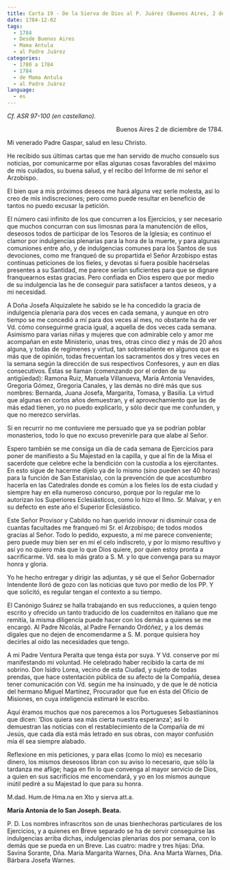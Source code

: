 ```yaml
---
title: Carta 19 - De la Sierva de Dios al P. Juárez (Buenos Aires, 2 de diciembre de 1784).
date: 1784-12-02
tags:
  - 1784
  - Desde Buenos Aires
  - Mama Antula
  - al Padre Juárez
categories:
  - 1780 a 1784
  - 1784
  - de Mama Antula
  - al Padre Juárez
language:
  - es
---
```


_Cf. ASR 97-100 (en castellano)._

<div align="right">
Buenos Aires 2 de diciembre de 1784.
</div>

Mi venerado Padre Gaspar, salud en Iesu Christo.

He recibido sus últimas cartas que me han servido de mucho consuelo sus noticias, por comunicarme por ellas algunas cosas favorables del máximo de mis cuidados, su buena salud, y el recibo del Informe de mi señor el Arzobispo.

El bien que a mis próximos deseos me hará alguna vez serle molesta, así lo creo de mis indiscreciones; pero como puede resultar en beneficio de tantos no puedo excusar la petición.

El número casi infinito de los que concurren a los Ejercicios, y ser necesario que muchos concurran con sus limosnas para la manutención de ellos, deseosos todos de participar de los Tesoros de la Iglesia; es continuo el clamor por indulgencias plenarias para la hora de la muerte, y para algunas comuniones entre año, y de indulgencias comunes para los Santos de sus devociones, como me franqueó de su propartida el Señor Arzobispo estas continuas peticiones de los fieles, y devotas si fuera posible hacérselas presentes a su Santidad, me parece serían suficientes para que se dignare franquearnos estas gracias. Pero confiada en Dios espero que por medio de su indulgencia las he de conseguir para satisfacer a tantos deseos, y a mi necesidad.

A Doña Josefa Alquizalete he sabido se le ha concedido la gracia de indulgencia plenaria para dos veces en cada semana, y aunque en otro tiempo se me concedió a mí para dos veces al mes, no obstante ha de ver Vd. cómo conseguirme gracia igual, a aquella de dos veces cada semana. Asimismo para varias niñas y mujeres que con admirable celo y amor me acompañan en este Ministerio, unas tres, otras cinco diez y más de 20 años alguna, y todas de regímenes y virtud, tan sobresaliente en algunos que es más que de opinión, todas frecuentan los sacramentos dos y tres veces en la semana según la dirección de sus respectivos Confesores, y aun en días consecutivos. Éstas se llaman (comenzando por el orden de su antigüedad): Ramona Ruiz, Manuela Villanueva, María Antonia Venavides, Gregoria Gómez, Gregoria Canales, y las demás no diré más que sus nombres: Bernarda, Juana Josefa, Margarita, Tomasa, y Basilia. La virtud que algunas en cortos años demuestran, y el aprovechamiento que las de más edad tienen, yo no puedo explicarlo, y sólo decir que me confunden, y que no merezco servirlas.

Si en recurrir no me contuviere me persuado que ya se podrían poblar monasterios, todo lo que no excuso prevenirle para que alabe al Señor.

Espero también se me consiga un día de cada semana de Ejercicios para poner de manifiesto a Su Majestad en la capilla, y que al fin de la Misa el sacerdote que celebre eche la bendición con la custodia a los ejercitantes. En esto sigue de hacerme díjelo ya de lo mismo (sino pueden ser 40 horas) para la función de San Estanislao, con la prevención de que acostumbro hacerla en las Catedrales donde es común a los fieles los de esta ciudad y siempre hay en ella numeroso concurso, porque por lo regular me lo autorizan los Superiores Eclesiásticos, como lo hizo el Ilmo. Sr. Malvar, y en su defecto en este año el Superior Eclesiástico.

Este Señor Provisor y Cabildo no han querido innovar ni disminuir cosa de cuantas facultades me franqueó mi Sr. el Arzobispo; de todos modos gracias al Señor. Todo lo pedido, expuesto, a mí me parece conveniente; pero puede muy bien ser en mí el celo indiscreto, y por lo mismo resultivo y así yo no quiero más que lo que Dios  quiere, por quien estoy pronta a sacrificarme. Vd. sea lo más grato a S. M. y lo que convenga para su mayor honra y gloria.

Yo he hecho entregar y dirigir las adjuntas, y sé que el Señor Gobernador Intendente lloró de gozo con las noticias que tuvo por medio de los PP. Y que solicitó, es regular tengan el contexto a su tiempo.

El Canónigo Suárez se halla trabajando en sus reducciones, a quien tengo escrito y ofrecido un tanto traducido de los cuadernitos en italiano que me remitía, la misma diligencia puede hacer con los demás a quienes se me encargó. Al Padre Nicolás, al Padre Fernando Ordóñez, y a los demás dígales que no dejen de encomendarme a S. M. porque quisiera hoy decirles al oído las necesidades que tengo.

A mi Padre Ventura Peralta que tenga ésta por suya. Y Vd. conserve por mí manifestando mi voluntad. He celebrado haber recibido la carta de mi sobrino. Don Isidro Lorea, vecino de esta Ciudad, y sujeto de todas prendas, que hace ostentación pública de su afecto de la Compañía, desea tener comunicación con Vd. según me ha insinuado, y de que le dé noticia del hermano Miguel Martínez, Procurador que fue en ésta del Oficio de Misiones, en cuya inteligencia estimaré le escribo.

Aquí éramos muchos que nos parecemos a los Portugueses Sebastianinos que dicen: ‘Dios quiera sea más cierta nuestra esperanza’; así lo demuestran las noticias con el restablecimiento de la Compañía de mi Jesús, que cada día está más letrado en sus obras, con mayor confusión mía él sea siempre alabado.

Reflexione en mis peticiones, y para ellas (como lo mío) es necesario dinero, los mismos deseosos libran con su aviso lo necesario, que sólo la tardanza me aflige; haga en fin lo que convenga al mayor servicio de Dios, a quien en sus sacrificios me encomendará, y yo en los mismos aunque inútil pediré a su Majestad lo que para su honra.

M.dad. Hum.de Hma.na en Xto y sierva att.a.

**María Antonia de lo San Joseph. Beata.**

P. D. Los nombres infrascritos son de unas bienhechoras particulares de los Ejercicios, y a quienes en Breve separado se ha de servir conseguirse las indulgencias arriba dichas, indulgencias plenarias dos por semana, con lo demás que se pueda en un Breve. Las cuatro: madre y tres hijas: Dña. Savina Sorante, Dña. María Margarita Warnes, Dña. Ana Marta Warnes, Dña. Bárbara Josefa Warnes.
